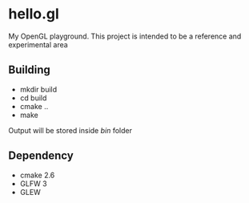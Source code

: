 # hello.gl

My OpenGL playground. This project is intended to be a reference and experimental area

## Building

* mkdir build
* cd build
* cmake ..
* make

Output will be stored inside *bin* folder

## Dependency

* cmake 2.6
* GLFW 3
* GLEW